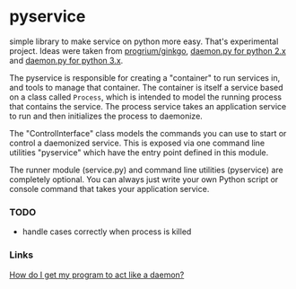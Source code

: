 pyservice
=========

simple library to make service on python more easy. That's experimental project. Ideas were taken from [progrium/ginkgo](https://github.com/progrium/ginkgo), [daemon.py for python 2.x](http://www.jejik.com/articles/2007/02/a_simple_unix_linux_daemon_in_python/) and [daemon.py for python 3.x](http://www.jejik.com/files/examples/daemon3x.py). 

The pyservice is responsible for creating a "container" to run services in, and tools to manage that container. The container is itself a service based on a class called `Process`, which is intended to model the running process that contains the service. The process service takes an application service to run and then initializes the process to daemonize. 

The "ControlInterface" class models the commands you can use to start or control a daemonized service. This is exposed via one command line utilities "pyservice" which have the entry point defined in this module.

The runner module (service.py) and command line utilities (pyservice) are completely optional. You can always just write your own Python script or console command that takes your application service.


### TODO

 - handle cases correctly when process is killed

### Links


[How do I get my program to act like a daemon?](http://www.svbug.com/documentation/comp.unix.programmer-FAQ/faq_2.html#SEC16)

